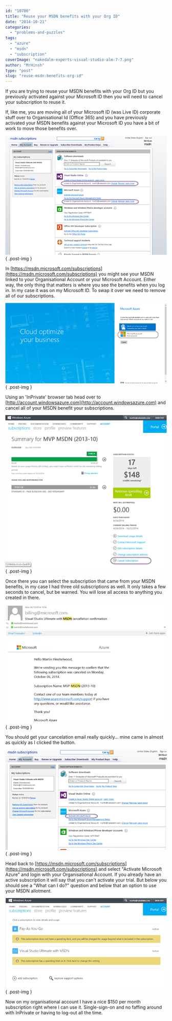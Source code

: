 ```yaml
---
id: "10786"
title: "Reuse your MSDN benefits with your Org ID"
date: "2014-10-21"
categories: 
  - "problems-and-puzzles"
tags: 
  - "azure"
  - "msdn"
  - "subscription"
coverImage: "nakedalm-experts-visual-studio-alm-7-7.png"
author: "MrHinsh"
type: "post"
slug: "reuse-msdn-benefits-org-id"
---
```


If you are trying to reuse your MSDN benefits with your Org ID but you previously activated against your Microsoft ID then you will need to cancel your subscription to reuse it.

If, like me, you are moving all of your Microsoft ID (was Live ID) corporate stuff over to Organisational Id (Office 365) and you have previously activated your MSDN benefits against your Microsoft ID you have a bit of work to move those benefits over.

![clip_image001](images/clip-image0013-1-1.png "clip_image001")
{ .post-img }

In [https://msdn.microsoft.com/subscriptions](https://msdn.microsoft.com/subscriptions) you might see your MSDN linked to your Organisational Account or your Microsoft Account. Either way, the only thing that matters is where you see the benefits when you log in. In my case it was on my Microsoft ID. To swap it over we need to remove all of our subscriptions.

![clip_image002](images/clip-image0023-2-2.png "clip_image002")
{ .post-img }

Using an 'InPrivate' browser tab head over to [http://account.windowsazure.com](http://account.windowsazure.com) and cancel all of your MSDN benefit your subscriptions.

![clip_image003](images/clip-image0033-3-3.png "clip_image003")
{ .post-img }

Once there you can select the subscription that came from your MSDN benefits, in my case I had three old subscriptions as well. It only takes a few seconds to cancel, but be warned. You will lose all access to anything you created in there.

![clip_image004](images/clip-image0042-4-4.png "clip_image004")
{ .post-img }

You should get your cancelation email really quickly… mine came in almost as quickly as I clicked the button.

![clip_image005](images/clip-image0052-5-5.png "clip_image005")
{ .post-img }

Head back to [https://msdn.microsoft.com/subscriptions](https://msdn.microsoft.com/subscriptions) and select "Activate Microsoft Azure" and login with your Organisational Account. If you already have an active subscription it will say that you can't activate your trial. But below you should see a "What can I do?" question and below that an option to use your MSDN allotment.

![clip_image006](images/clip-image0062-6-6.png "clip_image006")
{ .post-img }

Now on my organisational account I have a nice $150 per month subscription right where I can use it. Single-sign-on and no faffing around with InPrivate or having to log-out all the time.


